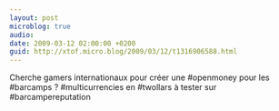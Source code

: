 ```yaml
---
layout: post
microblog: true
audio: 
date: 2009-03-12 02:00:00 +0200
guid: http://xtof.micro.blog/2009/03/12/t1316906588.html
---
```

Cherche gamers internationaux pour créer une #openmoney pour les #barcamps ? #multicurrencies en #twollars à tester sur #barcampereputation
